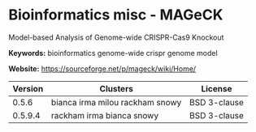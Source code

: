 # Bioinformatics misc - MAGeCK

Model-based Analysis of Genome-wide CRISPR-Cas9 Knockout

**Keywords:** bioinformatics genome-wide crispr genome model

**Website:** <https://sourceforge.net/p/mageck/wiki/Home/>

| Version | Clusters | License |
| ------- | -------- | ------- |
| 0.5.6 | bianca irma milou rackham snowy | BSD 3-clause |
| 0.5.9.4 | rackham irma bianca snowy | BSD 3-clause |
